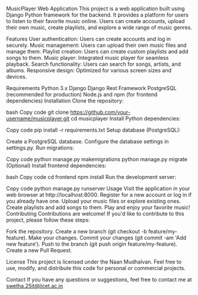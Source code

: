 MusicPlayer Web Application
This project is a web application built using Django Python framework for the backend. It provides a platform for users to listen to their favorite music online. Users can create accounts, upload their own music, create playlists, and explore a wide range of music genres.

Features
User authentication: Users can create accounts and log in securely.
Music management: Users can upload their own music files and manage them.
Playlist creation: Users can create custom playlists and add songs to them.
Music player: Integrated music player for seamless playback.
Search functionality: Users can search for songs, artists, and albums.
Responsive design: Optimized for various screen sizes and devices.

Requirements
Python 3.x
Django
Django Rest Framework
PostgreSQL (recommended for production)
Node.js and npm (for frontend dependencies)
Installation
Clone the repository:

bash
Copy code
git clone https://github.com/your-username/musicplayer.git
cd musicplayer
Install Python dependencies:

Copy code
pip install -r requirements.txt
Setup database (PostgreSQL):

Create a PostgreSQL database.
Configure the database settings in settings.py.
Run migrations:

Copy code
python manage.py makemigrations
python manage.py migrate
(Optional) Install frontend dependencies:

bash
Copy code
cd frontend
npm install
Run the development server:

Copy code
python manage.py runserver
Usage
Visit the application in your web browser at http://localhost:8000.
Register for a new account or log in if you already have one.
Upload your music files or explore existing ones.
Create playlists and add songs to them.
Play and enjoy your favorite music!
Contributing
Contributions are welcome! If you'd like to contribute to this project, please follow these steps:

Fork the repository.
Create a new branch (git checkout -b feature/my-feature).
Make your changes.
Commit your changes (git commit -am 'Add new feature').
Push to the branch (git push origin feature/my-feature).
Create a new Pull Request.

License
This project is licensed under the Naan Mudhalvan. Feel free to use, modify, and distribute this code for personal or commercial projects.

Contact
If you have any questions or suggestions, feel free to contact me at swetha.25it@licet.ac.in
